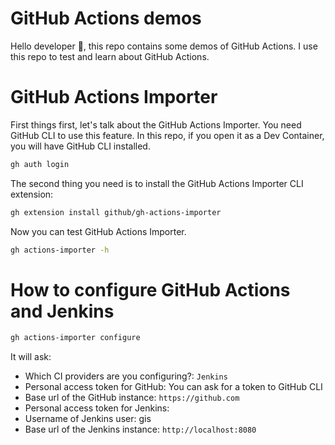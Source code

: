 # GitHub Actions demos

Hello developer 👋, this repo contains some demos of GitHub Actions. I use this repo to test and learn about GitHub Actions.

# GitHub Actions Importer

First things first, let's talk about the GitHub Actions Importer. You need GitHub CLI to use this feature. In this repo, if you open it as a Dev Container, you will have GitHub CLI installed. 

```bash
gh auth login
```

The second thing you need is to install the GitHub Actions Importer CLI extension:

```bash
gh extension install github/gh-actions-importer
```

Now you can test GitHub Actions Importer.

```bash
gh actions-importer -h
```

# How to configure GitHub Actions and Jenkins

```bash
gh actions-importer configure
```

It will ask:

- Which CI providers are you configuring?: `Jenkins`
- Personal access token for GitHub: You can ask for a token to GitHub CLI
- Base url of the GitHub instance: `https://github.com`
- Personal access token for Jenkins:
- Username of Jenkins user: gis
- Base url of the Jenkins instance: `http://localhost:8080`